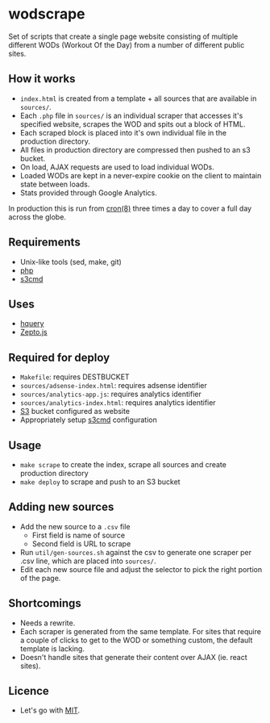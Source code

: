 # wodscrape

Set of scripts that create a single page website consisting of multiple different WODs (Workout Of the Day) from a number of different public sites.

## How it works

* `index.html` is created from a template + all sources that are available in `sources/`.
* Each `.php` file in `sources/` is an individual scraper that accesses it's specified website, scrapes the WOD and spits out a block of HTML.
* Each scraped block is placed into it's own individual file in the production directory.
* All files in production directory are compressed then pushed to an s3 bucket.
* On load, AJAX requests are used to load individual WODs.
* Loaded WODs are kept in a never-expire cookie on the client to maintain state between loads.
* Stats provided through Google Analytics.

In production this is run from [cron(8)](https://linux.die.net/man/8/cron) three times a day to cover a full day across the globe.

## Requirements

* Unix-like tools (sed, make, git)
* [php](https://www.php.net)
* [s3cmd](http://s3tools.org/s3cmd)

## Uses

* [hquery](https://duzun.github.io/hQuery.php)
* [Zepto.js](http://zeptojs.com/)

## Required for deploy

* `Makefile`: requires DESTBUCKET
* `sources/adsense-index.html`: requires adsense identifier
* `sources/analytics-app.js`: requires analytics identifier
* `sources/analytics-index.html`: requires analytics identifier
* [S3](https://aws.amazon.com/s3/) bucket configured as website
* Appropriately setup [s3cmd](http://s3tools.org/s3cmd) configuration

## Usage

* `make scrape` to create the index, scrape all sources and create production directory
* `make deploy` to scrape and push to an S3 bucket

## Adding new sources

* Add the new source to a `.csv` file 
  * First field is name of source
  * Second field is URL to scrape
* Run `util/gen-sources.sh` against the csv to generate one scraper per .csv line, which are placed into `sources/`.
* Edit each new source file and adjust the selector to pick the right portion of the page.

## Shortcomings

* Needs a rewrite.
* Each scraper is generated from the same template. For sites that require a couple of clicks to get to the WOD or something custom, the default template is lacking.
* Doesn't handle sites that generate their content over AJAX (ie. react sites).

## Licence

* Let's go with [MIT](https://en.wikipedia.org/wiki/MIT_License).
